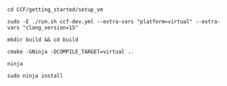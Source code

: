 # 

`cd CCF/getting_started/setup_vm`

`sudo -E ./run.sh ccf-dev.yml --extra-vars "platform=virtual" --extra-vars "clang_version=15"`

`mkdir build && cd build`

`cmake -GNinja -DCOMPILE_TARGET=virtual ..`

`ninja`

`sudo ninja install`
